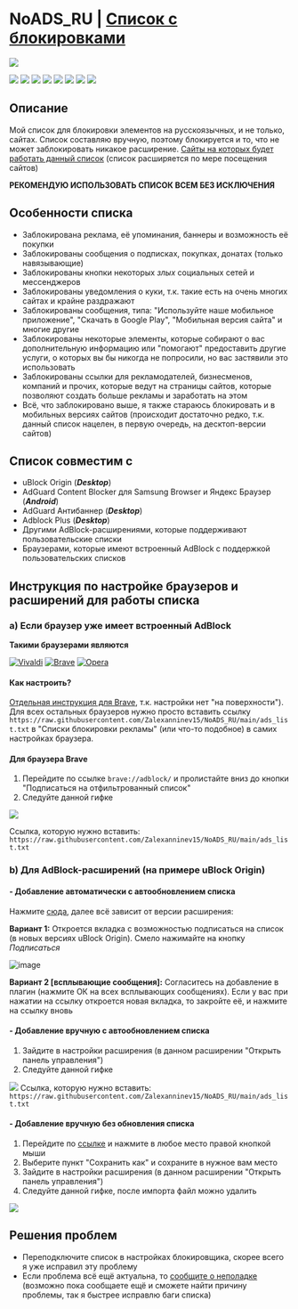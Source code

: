 # NoADS_RU | [Список с блокировками](https://raw.githubusercontent.com/Zalexanninev15/NoADS_RU/main/ads_list.txt)

![](https://github.com/Zalexanninev15/NoADS_RU/blob/main/NoADS_RU%20Logo.png?raw=true)

[![](https://img.shields.io/badge/platforms-AdBlocking_Extensions-F40D12.svg?logo=adblock)](https://github.com/Zalexanninev15/NoADS_RU)
[![](https://img.shields.io/github/last-commit/Zalexanninev15/NoADS_RU.svg)](https://github.com/Zalexanninev15/NoADS_RU/commits/main)
[![](https://img.shields.io/github/stars/Zalexanninev15/NoADS_RU.svg)](https://github.com/Zalexanninev15/NoADS_RU/stargazers)
[![](https://img.shields.io/github/forks/Zalexanninev15/NoADS_RU.svg)](https://github.com/Zalexanninev15/NoADS_RU/network/members)
[![](https://img.shields.io/github/issues/Zalexanninev15/NoADS_RU.svg)](https://github.com/Zalexanninev15/NoADS_RU/issues?q=is%3Aopen+is%3Aissue)
[![](https://img.shields.io/github/issues-closed/Zalexanninev15/NoADS_RU.svg)](https://github.com/Zalexanninev15/NoADS_RU/issues?q=is%3Aissue+is%3Aclosed)
[![](https://img.shields.io/badge/license-MIT-blue.svg)](LICENSE)
[![](https://img.shields.io/badge/donate-Buy_Me_a_Coffee-F94400.svg)](https://zalexanninev15.jimdofree.com/buy-me-a-coffee)

## Описание
Мой список для блокировки элементов на русскоязычных, и не только, сайтах. Список составляю вручную, поэтому блокируется и то, что не может заблокировать никакое расширение. [Сайты на которых будет работать данный список](https://github.com/Zalexanninev15/NoADS_RU/blob/main/SITES.md) (список расширяется по мере посещения сайтов)

**РЕКОМЕНДУЮ ИСПОЛЬЗОВАТЬ СПИСОК ВСЕМ БЕЗ ИСКЛЮЧЕНИЯ**
## Особенности списка
* Заблокирована реклама, её упоминания, баннеры и возможность её покупки
* Заблокированы сообщения о подписках, покупках, донатах (только навязывающие)
* Заблокированы кнопки некоторых *злых* социальных сетей и мессенджеров
* Заблокированы уведомления о куки, т.к. такие есть на очень многих сайтах и крайне раздражают
* Заблокированы сообщения, типа: "Используйте наше мобильное приложение", "Скачать в Google Play", "Мобильная версия сайта" и многие другие
* Заблокированы некоторые элементы, которые собирают о вас дополнительную информацию или "помогают" предоставить другие услуги, о которых вы бы никогда не попросили, но вас застявили это использовать
* Заблокированы ссылки для рекламодателей, бизнесменов, компаний и прочих, которые ведут на страницы сайтов, которые позволяют создать больше рекламы и заработать на этом
* Всё, что заблокировано выше, я также стараюсь блокировать и в мобильных версиях сайтов (происходит достаточно редко, т.к. данный список нацелен, в первую очередь, на десктоп-версии сайтов)

## Список совместим с
* uBlock Origin (***Desktop***)
* AdGuard Content Blocker для Samsung Browser и Яндекс Браузер (***Android***)
* AdGuard Антибаннер (***Desktop***)
* Adblock Plus (***Desktop***)
* Другими AdBlock-расширениями, которые поддерживают пользовательские списки
* Браузерами, которые имеют встроенный AdBlock с поддержкой пользовательских списков


## Инструкция по настройке браузеров и расширений для работы списка

### a) Если браузер уже имеет встроенный AdBlock

**Такими браузерами являются**

[![Vivaldi](https://img.shields.io/badge/Vivaldi-EF3939?style=for-the-badge&logo=Vivaldi&logoColor=white)](https://vivaldi.com/ru) [![Brave](https://img.shields.io/badge/Brave-FB542B?style=for-the-badge&logo=Brave&logoColor=white)](https://brave.com/ru/) [![Opera](https://img.shields.io/badge/Opera-FF1B2D?style=for-the-badge&logo=Opera&logoColor=white)](https://opera.com/ru)

#### Как настроить?

[Отдельная инструкция для Brave](https://github.com/Zalexanninev15/NoADS_RU#%D0%B4%D0%BB%D1%8F-%D0%B1%D1%80%D0%B0%D1%83%D0%B7%D0%B5%D1%80%D0%B0-brave), т.к. настройки нет "на поверхности"). Для всех остальных браузеров нужно просто вставить ссылку ```https://raw.githubusercontent.com/Zalexanninev15/NoADS_RU/main/ads_list.txt``` в "Списки блокировки рекламы" (или что-то подобное) в самих настройках браузера. 

#### Для браузера Brave

1. Перейдите по ссылке ```brave://adblock/``` и пролистайте вниз до кнопки "Подписаться на отфильтрованный список"
2. Следуйте данной гифке

![](https://github.com/Zalexanninev15/NoADS_RU/blob/main/assets/How-to-subscribe-in-Brave.gif)

Ссылка, которую нужно вставить: ```https://raw.githubusercontent.com/Zalexanninev15/NoADS_RU/main/ads_list.txt```

### b) Для AdBlock-расширений (на примере uBlock Origin)
#### - Добавление автоматически с автообновлением списка
Нажмите [сюда](https://subscribe.adblockplus.org/?location=https://raw.githubusercontent.com/Zalexanninev15/NoADS_RU/main/ads_list.txt&title=NoADS_RU), далее всё зависит от версии расширения:

**Вариант 1:** Откроется вкладка с возможностью подписаться на список (в новых версиях uBlock Origin). Смело нажимайте на кнопку *Подписаться*

![image](https://github.com/Zalexanninev15/NoADS_RU/blob/main/assets/Subscribe-in-uBlock-Origin.png?raw=true)

**Вариант 2 [всплывающие сообщения]:** Согласитесь на добавление в плагин (нажмите ОК на всех всплывающих сообщениях). Если у вас при нажатии на ссылку откроется новая вкладка, то закройте её, и нажмите на ссылку вновь

#### - Добавление вручную с автообновлением списка
1. Зайдите в настройки расширения (в данном расширении "Открыть панель управления")
2. Следуйте данной гифке

![](https://github.com/Zalexanninev15/NoADS_RU/blob/main/assets/How-to-subscribe-in-uBlock-Origin.gif)
Ссылка, которую нужно вставить: ```https://raw.githubusercontent.com/Zalexanninev15/NoADS_RU/main/ads_list.txt```

#### - Добавление вручную без обновления списка
1. Перейдите по [ссылке](https://raw.githubusercontent.com/Zalexanninev15/NoADS_RU/main/ads_list.txt) и нажмите в любое место правой кнопкой мыши
2. Выберите пункт "Сохранить как" и сохраните в нужное вам место
3. Зайдите в настройки расширения (в данном расширении "Открыть панель управления")
4. Следуйте данной гифке, после импорта файл можно удалить

![](https://github.com/Zalexanninev15/NoADS_RU/blob/main/assets/How-to-from-file-in-uBlock-Origin.gif)

## Решения проблем
* Переподключите список в настройках блокировщика, скорее всего я уже исправил эту проблему
* Если проблема всё ещё актуальна, то [сообщите о неполадке](https://github.com/Zalexanninev15/NoADS_RU/issues/new) (возможно пока сообщаете ещё и сможете найти причину проблемы, так я быстрее исправлю баги списка)
